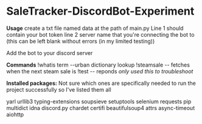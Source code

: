 # SaleTracker-DiscordBot-Experiment

**Usage**
create a txt file named data at the path of main.py
Line 1 should contain your bot token 
line 2 server name that you're connecting the bot to (this can be left blank without errors (in my limited testing))

Add the bot to your discord server

**Commands**
!whatis term --urban dictionary lookup
!steamsale -- fetches when the next steam sale is
!test -- reponds *only used this to troubleshoot*


**Installed packages:** Not sure which ones are specifically needed to run the project successfully so I've listed them all

yarl
urllib3
typing-extensions
soupsieve
setuptools
selenium
requests
pip
multidict
idna
discord.py
chardet
certifi
beautifulsoup4
attrs
async-timeout
aiohttp
